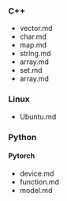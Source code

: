 ### C++
- vector.md
- char.md
- map.md
- string.md
- array.md
- set.md
- array.md

### Linux
- Ubuntu.md

### Python
#### Pytorch
- device.md
- function.md
- model.md
